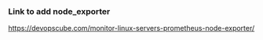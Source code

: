 ### Link to add node_exporter

https://devopscube.com/monitor-linux-servers-prometheus-node-exporter/
